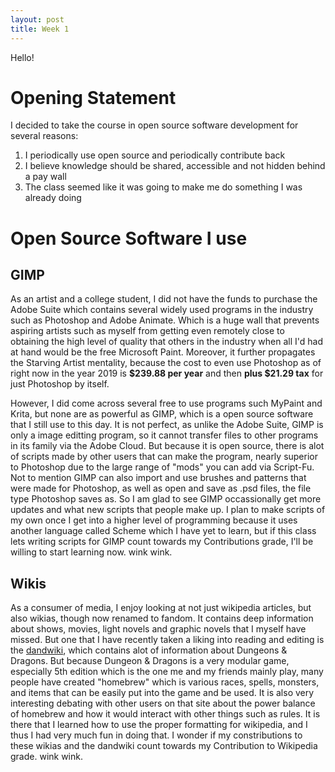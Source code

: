 ```yaml
---
layout: post
title: Week 1
---
```



Hello!

Opening Statement
======
I decided to take the course in open source software development for several reasons:
1. I periodically use open source and periodically contribute back
2. I believe knowledge should be shared, accessible and not hidden behind a pay wall
3. The class seemed like it was going to make me do something I was already doing

Open Source Software I use
======

GIMP
------
As an artist and a college student, I did not have the funds to purchase the Adobe Suite which contains several widely used programs in the industry such as Photoshop and Adobe Animate. Which is a huge wall that prevents aspiring artists such as myself from getting even remotely close to obtaining the high level of quality that others in the industry when all I'd had at hand would be the free Microsoft Paint. Moreover, it further propagates the Starving Artist mentality, because the cost to even use Photoshop as of right now in the year 2019 is **$239.88 per year** and then **plus $21.29 tax** for just Photoshop by itself. 

However, I did come across several free to use programs such MyPaint and Krita, but none are as powerful as GIMP, which is a open source software that I still use to this day. It is not perfect, as unlike the Adobe Suite, GIMP is only a image editting program, so it cannot transfer files to other programs in its family via the Adobe Cloud. But because it is open source, there is alot of scripts made by other users that can make the program, nearly superior to Photoshop due to the large range of "mods" you can add via Script-Fu. Not to mention GIMP can also import and use brushes and patterns that were made for Photoshop, as well as open and save as .psd files, the file type Photoshop saves as. So I am glad to see GIMP occassionally get more updates and what new scripts that people make up. I plan to make scripts of my own once I get into a higher level of programming because it uses another language called Scheme which I have yet to learn, but if this class lets writing scripts for GIMP count towards my Contributions grade, I'll be willing to start learning now. wink wink.

Wikis
------
As a consumer of media, I enjoy looking at not just wikipedia articles, but also wikias, though now renamed to fandom. It contains deep information about shows, movies, light novels and graphic novels that I myself have missed. But one that I have recently taken a liking into reading and editing is the [dandwiki](https://www.dandwiki.com), which contains alot of information about Dungeons & Dragons. But because Dungeon & Dragons is a very modular game, especially 5th edition which is the one me and my friends mainly play, many people have created "homebrew" which is various races, spells, monsters, and items that can be easily put into the game and be used. It is also very interesting debating with other users on that site about the power balance of homebrew and how it would interact with other things such as rules. It is there that I learned how to use the proper formatting for wikipedia, and I thus I had very much fun in doing that. I wonder if my constributions to these wikias and the dandwiki count towards my Contribution to Wikipedia grade. wink wink.
